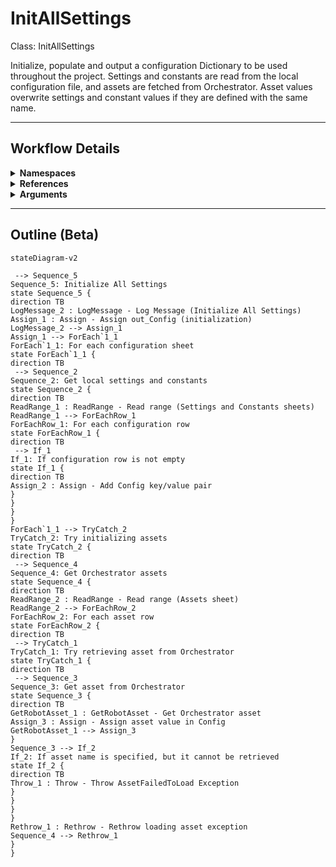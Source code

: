 # InitAllSettings
Class: InitAllSettings

Initialize, populate and output a configuration Dictionary to be used throughout the project. 
Settings and constants are read from the local configuration file, and assets are fetched from Orchestrator. 
Asset values overwrite settings and constant values if they are defined with the same name.

<hr />

## Workflow Details
<details>
    <summary>
    <b>Namespaces</b>
    </summary>

    - System
- System.Activities
- System.Activities.DynamicUpdate
- System.Activities.Statements
- System.Collections
- System.Collections.Generic
- System.Collections.ObjectModel
- System.ComponentModel
- System.Data
- System.Linq
- System.Linq.Expressions
- System.Reflection
- System.Runtime.InteropServices
- System.Runtime.Serialization
- System.Text
- System.Xml.Serialization
- UiPath.Core
- UiPath.Core.Activities
- UiPath.Excel


</details>
<details>
    <summary>
    <b>References</b>
    </summary>

    - Microsoft.Bcl.AsyncInterfaces
- Microsoft.CSharp
- NPOI
- PresentationFramework
- System
- System.Activities
- System.ComponentModel
- System.ComponentModel.Composition
- System.ComponentModel.Primitives
- System.ComponentModel.TypeConverter
- System.Core
- System.Data
- System.Data.Common
- System.Linq
- System.Memory
- System.ObjectModel
- System.Private.CoreLib
- System.Private.Xml
- System.Reflection.Metadata
- System.Runtime.Serialization
- System.ServiceModel
- System.ServiceModel.Activities
- System.ValueTuple
- System.Xaml
- System.Xml
- System.Xml.Linq
- UiPath.Excel
- UiPath.Excel.Activities
- UiPath.Studio.Constants
- UiPath.System.Activities
- UiPath.System.Activities.Design
- WindowsBase


</details>
<details>
    <summary>
    <b>Arguments</b>
    </summary>

    <table><tr><th>Name</th><th>Direction</th><th>Type</th><th>Description</th></tr><tr><td>out_Config</td><td>OutArgument</td><td>scg:Dictionary<x:String, x:Object></td><td>Dictionary structure to store configuration data of the process (settings, constants and assets).</td></tr><tr><td>in_ConfigFile</td><td>InArgument</td><td>x:String</td><td>Path to the configuration file that defines settings, constants and assets.</td></tr><tr><td>in_ConfigSheets</td><td>InArgument</td><td>s:String[]</td><td>Names of the sheets corresponding to settings and constants in the configuration file.</td></tr></table>
    
</details>

<hr />

## Outline (Beta)

```mermaid
stateDiagram-v2

 --> Sequence_5
Sequence_5: Initialize All Settings
state Sequence_5 {
direction TB
LogMessage_2 : LogMessage - Log Message (Initialize All Settings)
Assign_1 : Assign - Assign out_Config (initialization)
LogMessage_2 --> Assign_1
Assign_1 --> ForEach`1_1
ForEach`1_1: For each configuration sheet
state ForEach`1_1 {
direction TB
 --> Sequence_2
Sequence_2: Get local settings and constants
state Sequence_2 {
direction TB
ReadRange_1 : ReadRange - Read range (Settings and Constants sheets)
ReadRange_1 --> ForEachRow_1
ForEachRow_1: For each configuration row
state ForEachRow_1 {
direction TB
 --> If_1
If_1: If configuration row is not empty
state If_1 {
direction TB
Assign_2 : Assign - Add Config key/value pair
}
}
}
}
ForEach`1_1 --> TryCatch_2
TryCatch_2: Try initializing assets
state TryCatch_2 {
direction TB
 --> Sequence_4
Sequence_4: Get Orchestrator assets
state Sequence_4 {
direction TB
ReadRange_2 : ReadRange - Read range (Assets sheet)
ReadRange_2 --> ForEachRow_2
ForEachRow_2: For each asset row
state ForEachRow_2 {
direction TB
 --> TryCatch_1
TryCatch_1: Try retrieving asset from Orchestrator
state TryCatch_1 {
direction TB
 --> Sequence_3
Sequence_3: Get asset from Orchestrator
state Sequence_3 {
direction TB
GetRobotAsset_1 : GetRobotAsset - Get Orchestrator asset
Assign_3 : Assign - Assign asset value in Config
GetRobotAsset_1 --> Assign_3
}
Sequence_3 --> If_2
If_2: If asset name is specified, but it cannot be retrieved
state If_2 {
direction TB
Throw_1 : Throw - Throw AssetFailedToLoad Exception
}
}
}
}
Rethrow_1 : Rethrow - Rethrow loading asset exception
Sequence_4 --> Rethrow_1
}
}
```